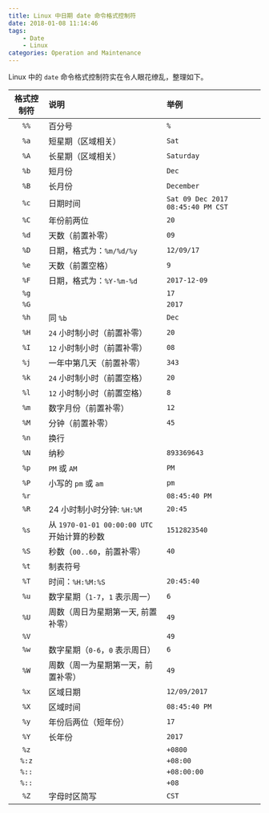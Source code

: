 ```yaml
---
title: Linux 中日期 date 命令格式控制符
date: 2018-01-08 11:14:46
tags:
    - Date
    - Linux
categories: Operation and Maintenance
---
```


Linux 中的 `date` 命令格式控制符实在令人眼花缭乱，整理如下。

<!-- more -->

| 格式控制符 | 说明                                        | 举例                              |
| :---:      | :---                                        | :---                              |
| `%%`       | 百分号                                      | `%`                               |
| `%a`       | 短星期（区域相关）                          | `Sat`                             |
| `%A`       | 长星期（区域相关）                          | `Saturday`                        |
| `%b`       | 短月份                                      | `Dec`                             |
| `%B`       | 长月份                                      | `December`                        |
| `%c`       | 日期时间                                    | `Sat 09 Dec 2017 08:45:40 PM CST` |
| `%C`       | 年份前两位                                  | `20`                              |
| `%d`       | 天数（前置补零）                            | `09`                              |
| `%D`       | 日期，格式为：`%m/%d/%y`                    | `12/09/17`                        |
| `%e`       | 天数（前置空格）                            | `9`                               |
| `%F`       | 日期，格式为：`%Y-%m-%d`                    | `2017-12-09`                      |
| `%g`       |                                             | `17`                              |
| `%G`       |                                             | `2017`                            |
| `%h`       | 同 `%b`                                     | `Dec`                             |
| `%H`       | `24` 小时制小时（前置补零）                 | `20`                              |
| `%I`       | `12` 小时制小时（前置补零）                 | `08`                              |
| `%j`       | 一年中第几天（前置补零）                    | `343`                             |
| `%k`       | `24` 小时制小时（前置空格）                 | `20`                              |
| `%l`       | `12` 小时制小时（前置空格）                 | `8`                               |
| `%m`       | 数字月份（前置补零）                        | `12`                              |
| `%M`       | 分钟（前置补零）                            | `45`                              |
| `%n`       | 换行                                        |                                   |
| `%N`       | 纳秒                                        | `893369643`                       |
| `%p`       | `PM` 或 `AM`                                | `PM`                              |
| `%P`       | 小写的 `pm` 或 `am`                         | `pm`                              |
| `%r`       |                                             | `08:45:40 PM`                     |
| `%R`       | 24 小时制小时分钟: `%H:%M`                  | `20:45`                           |
| `%s`       | 从 `1970-01-01 00:00:00 UTC` 开始计算的秒数 | `1512823540`                      |
| `%S`       | 秒数（`00..60`，前置补零）                  | `40`                              |
| `%t`       | 制表符号                                    |                                   |
| `%T`       | 时间：`%H:%M:%S`                            | `20:45:40`                        |
| `%u`       | 数字星期（`1-7`，`1` 表示周一）             | `6`                               |
| `%U`       | 周数（周日为星期第一天, 前置补零）          | `49`                              |
| `%V`       |                                             | `49`                              |
| `%w`       | 数字星期（`0-6`，`0` 表示周日）             | `6`                               |
| `%W`       | 周数（周一为星期第一天，前置补零）          | `49`                              |
| `%x`       | 区域日期                                    | `12/09/2017`                      |
| `%X`       | 区域时间                                    | `08:45:40 PM`                     |
| `%y`       | 年份后两位（短年份）                        | `17`                              |
| `%Y`       | 长年份                                      | `2017`                            |
| `%z`       |                                             | `+0800`                           |
| `%:z`      |                                             | `+08:00`                          |
| `%::`      |                                             | `+08:00:00`                       |
| `%::`      |                                             | `+08`                             |
| `%Z`       | 字母时区简写                                | `CST`                             |
